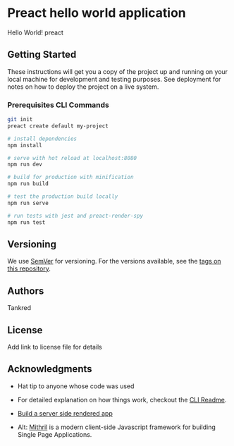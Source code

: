 # Preact hello world application

Hello World! preact

## Getting Started

These instructions will get you a copy of the project up and running on your local machine for development and testing purposes. See deployment for notes on how to deploy the project on a live system.

### Prerequisites CLI Commands

``` bash
git init
preact create default my-project 
```


``` bash
# install dependencies
npm install

# serve with hot reload at localhost:8080
npm run dev

# build for production with minification
npm run build

# test the production build locally
npm run serve

# run tests with jest and preact-render-spy 
npm run test
```

## Versioning

We use [SemVer](http://semver.org/) for versioning. For the versions available, see the [tags on this repository](https://github.com/tankred/preact-helloworld/tags).

## Authors

Tankred

## License

Add link to license file for details

## Acknowledgments

* Hat tip to anyone whose code was used
* For detailed explanation on how things work, checkout the [CLI Readme](https://github.com/developit/preact-cli/blob/master/README.md).
* [Build a server side rendered app](https://www.digitalocean.com/community/tutorials/build-a-ssr-app-with-preact-unistore-and-preact-router)

* Alt: [Mithril](https://mithril.js.org/index.html) is a modern client-side Javascript framework for building Single Page Applications. 
